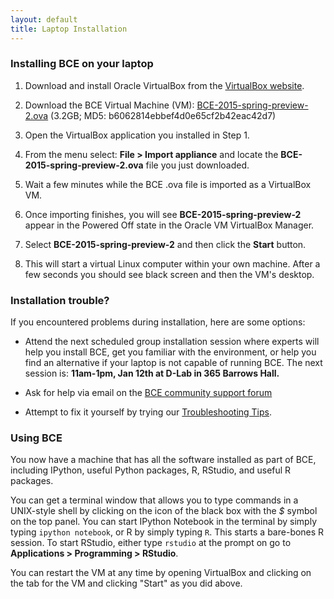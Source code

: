 ```yaml
---
layout: default
title: Laptop Installation
---
```

### Installing BCE on your laptop

1) Download and install Oracle VirtualBox from the [VirtualBox website](https://www.virtualbox.org/wiki/Downloads).

2) Download the BCE Virtual Machine (VM): [BCE-2015-spring-preview-2.ova](https://berkeley.box.com/s/a4736ybkl7emdmnleu6f) (3.2GB; MD5: b6062814ebbef4d0e65cf2b42eac42d7)

3) Open the VirtualBox application you installed in Step 1.

4) From the menu select: **File > Import appliance** and locate the **BCE-2015-spring-preview-2.ova** file you just downloaded.

5) Wait a few minutes while the BCE .ova file is imported as a VirtualBox VM.

6) Once importing finishes, you will see **BCE-2015-spring-preview-2** appear in the Powered Off state in the Oracle VM VirtualBox Manager.

7) Select **BCE-2015-spring-preview-2** and then click the **Start** button.

8) This will start a virtual Linux computer within your own machine.
  After a few seconds you should see black screen and then the VM's
  desktop.

### Installation trouble?

If you encountered problems during installation, here are some options:

- Attend the next scheduled group installation session where experts
  will help you install BCE, get you familiar with the environment, or
  help you find an alternative if your laptop is not capable of
  running BCE. The next session is: **11am-1pm, Jan 12th at D-Lab in 365 Barrows Hall.**

- Ask for help via email on the [BCE community support forum](https://groups.google.com/forum/#!forum/ucb-bce)

- Attempt to fix it yourself by trying our [Troubleshooting Tips](troubleshooting-tips.html).

### Using BCE

You now have a machine that has all the software installed as part of
BCE, including IPython, useful Python packages, R, RStudio, and useful
R packages.

You can get a terminal window that allows you to type commands in a
UNIX-style shell by clicking on the icon of the black box with the *$*
symbol on the top panel. You can start IPython Notebook in the
terminal by simply typing `ipython notebook`, or R by simply typing
`R`. This starts a bare-bones R session. To start RStudio, either type
`rstudio` at the prompt on go to **Applications > Programming >
RStudio**.

You can restart the VM at any time by opening VirtualBox and clicking
on the tab for the VM and clicking "Start" as you did above.
